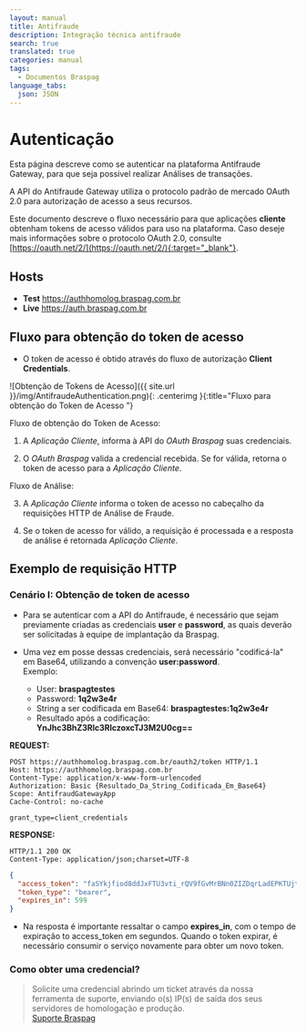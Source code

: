 ```yaml
---
layout: manual
title: Antifraude
description: Integração técnica antifraude
search: true
translated: true
categories: manual
tags:
  - Documentos Braspag
language_tabs:
  json: JSON
---
```


# Autenticação

Esta página descreve como se autenticar na plataforma Antifraude Gateway, para que seja possivel realizar Análises de transações.

A API do Antifraude Gateway utiliza o protocolo padrão de mercado OAuth 2.0 para autorização de acesso a seus recursos. 

Este documento descreve o fluxo necessário para que aplicações **cliente** obtenham tokens de acesso válidos para uso na plataforma. Caso deseje mais informações sobre o protocolo OAuth 2.0, consulte [https://oauth.net/2/](https://oauth.net/2/){:target="_blank"}.  

## Hosts

* **Test** https://authhomolog.braspag.com.br  
* **Live** https://auth.braspag.com.br

## Fluxo para obtenção do token de acesso  

* O token de acesso é obtido através do fluxo de autorização **Client Credentials**.

![Obtenção de Tokens de Acesso]({{ site.url }}/img/AntifraudeAuthentication.png){: .centerimg }{:title="Fluxo para obtenção do Token de Acesso "}

Fluxo de obtenção do Token de Acesso:

1. A *Aplicação Cliente*, informa à API do *OAuth Braspag* suas credenciais.  

2. O *OAuth Braspag* valida a credencial recebida. Se for válida, retorna o token de acesso para a *Aplicação Cliente*.  

Fluxo de Análise:

3. A *Aplicação Cliente* informa o token de acesso no cabeçalho da requisições HTTP de Análise de Fraude.   

4. Se o token de acesso for válido, a requisição é processada e a resposta de análise é retornada *Aplicação Cliente*.

## Exemplo de requisição HTTP  

### Cenário I: Obtenção de token de acesso  

* Para se autenticar com a API do Antifraude, é necessário que sejam previamente criadas as credenciais **user** e **password**, as quais deverão ser solicitadas à equipe de implantação da Braspag.

* Uma vez em posse dessas credenciais, será necessário "codificá-la" em  Base64, utilizando a convenção **user:password**.  
Exemplo:

    * User: **braspagtestes**
    * Password: **1q2w3e4r**
    * String a ser codificada em Base64: **braspagtestes:1q2w3e4r**
    * Resultado após a codificação: **YnJhc3BhZ3Rlc3RlczoxcTJ3M2U0cg==**

**REQUEST:**  

``` http
POST https://authhomolog.braspag.com.br/oauth2/token HTTP/1.1
Host: https://authhomolog.braspag.com.br
Content-Type: application/x-www-form-urlencoded
Authorization: Basic {Resultado_Da_String_Codificada_Em_Base64}
Scope: AntifraudGatewayApp
Cache-Control: no-cache

grant_type=client_credentials
```

**RESPONSE:**  

``` http
HTTP/1.1 200 OK
Content-Type: application/json;charset=UTF-8
```
``` json
{
  "access_token": "faSYkjfiod8ddJxFTU3vti_rQV9fGvMrBNn0ZIZDqrLadEPKTUjt6ZPJSnNHtvOoJ6KO6gakgeyXNmSxFYHx7Y_-OCf8zgzILTVzCN5G1WTBWOKZHt-RknkmQLOgA882pWhC1gtOIQoq2tFX6-1VhOqsSCrdI3cUa2HolbGkxZWZMTPOl4Jzuy6ejo_USCMBNPqzvinchS0M33Bi8PiWMYwdpAbvwAe_nhIKNGmsAG6s7PTgWc2RksG6DaX8exdjvlGE9CMADq5LeM4JJ-BguZoHAP3yDBVZpe_DzI3JOrAYv0yzToBllPIMmq6CY-V8GJmckWByOGooBKr6COkZ1R9NPg2bvruYEC3g8hzKloUG21CD5r_la-t-0FvGHHY-8L7cKGybLidIYtw5aWOUgO2Aq0YScEnj1byDAsY6ROMnnzLrywkqscsf5xJACJwBmmEggHRyTVMY1-oOzmH6B2GNtC621i2XQ-8U6KVx9qD0R4qdWRn__AFatL7miTthMfO_PO2HWdDX_xD0i0jqcw",
  "token_type": "bearer",
  "expires_in": 599
}
```

* Na resposta é importante ressaltar o campo **expires_in**, com o tempo de expiração to access_token em segundos. Quando o token expirar, é necessário consumir o serviço novamente para obter um novo token.

### Como obter uma credencial?  

> Solicite uma credencial abrindo um ticket através da nossa ferramenta de suporte, enviando o(s) IP(s) de saída dos seus servidores de homologação e produção.  
[Suporte Braspag](https://suporte.braspag.com.br/hc/pt-br)